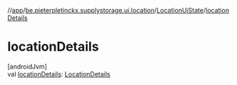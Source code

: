 //[app](../../../index.md)/[be.pieterpletinckx.supplystorage.ui.location](../index.md)/[LocationUiState](index.md)/[locationDetails](location-details.md)

# locationDetails

[androidJvm]\
val [locationDetails](location-details.md): [LocationDetails](../-location-details/index.md)
